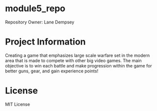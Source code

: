 # module5_repo
Repository Owner: Lane Dempsey

# Project Information
Creating a game that emphasizes large scale warfare set in the modern area that is made to compete with other big video games. The main objective is to win each battle and make progression within the game for better guns, gear, and gain experience points!

# License
MIT License
